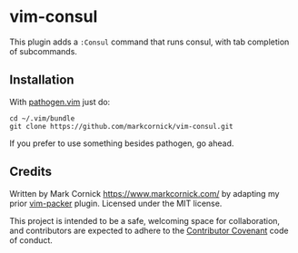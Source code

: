 # vim-consul

This plugin adds a `:Consul` command that runs consul, with tab
completion of subcommands.

## Installation

With [pathogen.vim](https://github.com/tpope/vim-pathogen) just do:

    cd ~/.vim/bundle
    git clone https://github.com/markcornick/vim-consul.git

If you prefer to use something besides pathogen, go ahead.

## Credits

Written by Mark Cornick <https://www.markcornick.com/> by adapting my prior
[vim-packer](https://github.com/markcornick/vim-packer) plugin. Licensed
under the MIT license.

This project is intended to be a safe, welcoming space for collaboration, and
contributors are expected to adhere to the [Contributor
Covenant](http://contributor-covenant.org) code of conduct.
